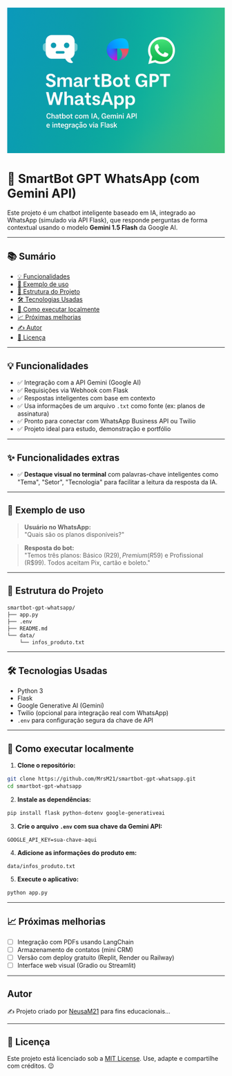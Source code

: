 ![Capa do Projeto](capa.png)

# 🤖 SmartBot GPT WhatsApp (com Gemini API)

Este projeto é um chatbot inteligente baseado em IA, integrado ao WhatsApp (simulado via API Flask), que responde perguntas de forma contextual usando o modelo **Gemini 1.5 Flash** da Google AI.

---

## 📚 Sumário

- [💡 Funcionalidades](#-funcionalidades)
- [💬 Exemplo de uso](#-exemplo-de-uso)
- [📂 Estrutura do Projeto](#-estrutura-do-projeto)
- [🛠️ Tecnologias Usadas](#️-tecnologias-usadas)
- [🚀 Como executar localmente](#-como-executar-localmente)
- [📈 Próximas melhorias](#-próximas-melhorias)
- [✍️ Autor](#autor)
- [📝 Licença](#-licença)

---

## 💡 Funcionalidades

- ✅ Integração com a API Gemini (Google AI)  
- ✅ Requisições via Webhook com Flask  
- ✅ Respostas inteligentes com base em contexto  
- ✅ Usa informações de um arquivo `.txt` como fonte (ex: planos de assinatura)  
- ✅ Pronto para conectar com WhatsApp Business API ou Twilio  
- ✅ Projeto ideal para estudo, demonstração e portfólio  

---

## ✨ Funcionalidades extras

- ✅ **Destaque visual no terminal** com palavras-chave inteligentes como "Tema", "Setor", "Tecnologia" para facilitar a leitura da resposta da IA.

---

## 💬 Exemplo de uso

> **Usuário no WhatsApp:**  
> "Quais são os planos disponíveis?"

> **Resposta do bot:**  
> "Temos três planos: Básico (R$29), Premium (R$59) e Profissional (R$99). Todos aceitam Pix, cartão e boleto."

---

## 📂 Estrutura do Projeto

```
smartbot-gpt-whatsapp/
├── app.py
├── .env
├── README.md
└── data/
    └── infos_produto.txt
```

---

## 🛠️ Tecnologias Usadas

- Python 3  
- Flask  
- Google Generative AI (Gemini)  
- Twilio (opcional para integração real com WhatsApp)  
- `.env` para configuração segura da chave de API  

---

## 🚀 Como executar localmente

1. **Clone o repositório:**

```bash
git clone https://github.com/MrsM21/smartbot-gpt-whatsapp.git
cd smartbot-gpt-whatsapp
```

2. **Instale as dependências:**

```bash
pip install flask python-dotenv google-generativeai
```

3. **Crie o arquivo `.env` com sua chave da Gemini API:**

```
GOOGLE_API_KEY=sua-chave-aqui
```

4. **Adicione as informações do produto em:**

```
data/infos_produto.txt
```

5. **Execute o aplicativo:**

```bash
python app.py
```

---

## 📈 Próximas melhorias

- [ ] Integração com PDFs usando LangChain  
- [ ] Armazenamento de contatos (mini CRM)  
- [ ] Versão com deploy gratuito (Replit, Render ou Railway)  
- [ ] Interface web visual (Gradio ou Streamlit)  

---

## Autor

✍️ Projeto criado por [NeusaM21](https://github.com/NeusaM21) para fins educacionais...


---

## 📝 Licença

Este projeto está licenciado sob a [MIT License](./LICENSE). Use, adapte e compartilhe com créditos. 😉



